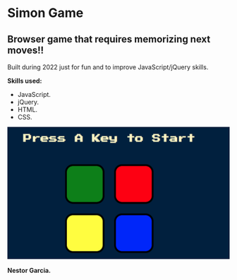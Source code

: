 # Simon Game

<h2>Browser game that requires memorizing next moves!!</h2>

<p>Built during 2022 just for fun and to improve JavaScript/jQuery skills.</p>

<b>Skills used:</b>
  <p></p>
  <ul>
  <li>JavaScript.</li>
  <li>jQuery.</li>
  <li>HTML.</li>
  <li>CSS.</li>
</ul>

![](images/simonGame.PNG)


<p> <b>Nestor Garcia.</b></p>
